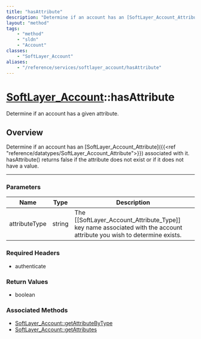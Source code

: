 ```yaml
---
title: "hasAttribute"
description: "Determine if an account has an [SoftLayer_Account_Attribute]({{<ref 'reference/datatypes/SoftLayer_Account_Attribute'>}}... "
layout: "method"
tags:
    - "method"
    - "sldn"
    - "Account"
classes:
    - "SoftLayer_Account"
aliases:
    - "/reference/services/softlayer_account/hasAttribute"
---
```

# [SoftLayer_Account](/reference/services/SoftLayer_Account)::hasAttribute


Determine if an account has a given attribute.


## Overview 
Determine if an account has an [SoftLayer_Account_Attribute]({{<ref "reference/datatypes/SoftLayer_Account_Attribute">}}) associated with it. hasAttribute() returns false if the attribute does not exist or if it does not have a value. 

-----

### Parameters 
|Name | Type | Description |
| --- | --- | --- |
|attributeType| string| The [[SoftLayer_Account_Attribute_Type]] key name associated with the account attribute you wish to determine exists.|


### Required Headers
* authenticate


### Return Values
* boolean


### Associated Methods

*  [SoftLayer_Account::getAttributeByType](/reference/services/SoftLayer_Account/getAttributeByType )
*  [SoftLayer_Account::getAttributes](/reference/services/SoftLayer_Account/getAttributes )




